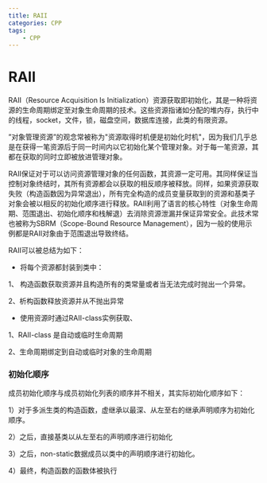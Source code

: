 ```yaml
---
title: RAII
categories: CPP
tags:
	- CPP
---
```




# RAII

RAII（Resource Acquisition Is Initialization）资源获取即初始化，其是一种将资源的生命周期绑定至对象生命周期的技术。这些资源指诸如分配的堆内存，执行中的线程，socket，文件，锁，磁盘空间，数据库连接，此类的有限资源。

”对象管理资源”的观念常被称为"资源取得时机便是初始化时机"，因为我们几乎总是在获得一笔资源后于同一时间内以它初始化某个管理对象。对于每一笔资源，其都在获取的同时立即被放进管理对象。

RAII保证对于可以访问资源管理对象的任何函数，其资源一定可用。其同样保证当控制对象终结时，其所有资源都会以获取的相反顺序被释放。同样，如果资源获取失败（构造函数因为异常退出），所有完全构造的成员变量获取到的资源和基类子对象会被以相反的初始化顺序进行释放。RAII利用了语言的核心特性（对象生命周期、范围退出、初始化顺序和栈解退）去消除资源泄漏并保证异常安全。此技术常也被称为SBRM（Scope-Bound Resource Management），因为一般的使用示例都是RAII对象由于范围退出导致终结。

RAII可以被总结为如下：

* 将每个资源都封装到类中：

 1、 构造函数获取资源并且构造所有的类常量或者当无法完成时抛出一个异常。

 2、析构函数释放资源并从不抛出异常

- 使用资源时通过RAII-class实例获取、

 1、RAII-class 是自动或临时生命周期

 2、生命周期绑定到自动或临时对象的生命周期



### 初始化顺序

成员初始化顺序与成员初始化列表的顺序并不相关，其实际初始化顺序如下：

1）对于多派生类的构造函数，虚继承以最深、从左至右的继承声明顺序为初始化顺序。

2）之后，直接基类以从左至右的声明顺序进行初始化

3）之后，non-static数据成员以类中的声明顺序进行初始化。

4）最终，构造函数的函数体被执行


